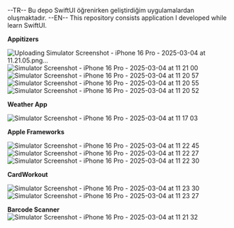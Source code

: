 --TR--
Bu depo SwiftUI öğrenirken geliştirdiğim uygulamalardan oluşmaktadır.
--EN--
This repository consists application I developed while learn SwiftUI.


**Appitizers**

![Uploading Simulator Screenshot - iPhone 16 Pro - 2025-03-04 at 11.21.05.png…]()
![Simulator Screenshot - iPhone 16 Pro - 2025-03-04 at 11 21 00](https://github.com/user-attachments/assets/adfbe232-a268-48be-992a-bccf855aa0bf)
![Simulator Screenshot - iPhone 16 Pro - 2025-03-04 at 11 20 57](https://github.com/user-attachments/assets/4b50edcc-b65b-4246-987a-648aa41a006a)
![Simulator Screenshot - iPhone 16 Pro - 2025-03-04 at 11 20 55](https://github.com/user-attachments/assets/d2e3c479-f28d-41b0-9795-612146688373)
![Simulator Screenshot - iPhone 16 Pro - 2025-03-04 at 11 20 52](https://github.com/user-attachments/assets/abaa0acb-d05a-44df-a212-d2ac65511c0b)

**Weather App**

![Simulator Screenshot - iPhone 16 Pro - 2025-03-04 at 11 17 03](https://github.com/user-attachments/assets/de7d6175-6908-44ed-a8ca-d4731805a0d9)

**Apple Frameworks**

![Simulator Screenshot - iPhone 16 Pro - 2025-03-04 at 11 22 45](https://github.com/user-attachments/assets/cd21faab-35a0-412c-8df0-97063e9c053b)
![Simulator Screenshot - iPhone 16 Pro - 2025-03-04 at 11 22 27](https://github.com/user-attachments/assets/c185d6cc-e33d-4489-a37d-845ed7091655)
![Simulator Screenshot - iPhone 16 Pro - 2025-03-04 at 11 22 30](https://github.com/user-attachments/assets/2768d5c4-2b79-4d93-8943-4e522d6ff2a2)

**CardWorkout**

![Simulator Screenshot - iPhone 16 Pro - 2025-03-04 at 11 23 30](https://github.com/user-attachments/assets/b60d97b0-7631-4f11-a7c7-332ef7f88cad)
![Simulator Screenshot - iPhone 16 Pro - 2025-03-04 at 11 23 27](https://github.com/user-attachments/assets/812a1d82-e1ce-4179-9bfe-3ebb674b96ff)

**Barcode Scanner**![Simulator Screenshot - iPhone 16 Pro - 2025-03-04 at 11 21 32](https://github.com/user-attachments/assets/bedc6b60-9fc9-4e55-9bd8-9d7504466ced)

